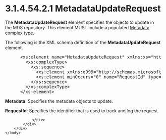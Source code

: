 <html dir="LTR" xmlns:mshelp="http://msdn.microsoft.com/mshelp" xmlns:ddue="http://ddue.schemas.microsoft.com/authoring/2003/5" xmlns:xlink="http://www.w3.org/1999/xlink" xmlns:tool="http://www.microsoft.com/tooltip">
    <head>
        <meta http-equiv="Content-Type" content="text/html; CHARSET=utf-8"></meta>
        <meta name="save" content="history"></meta>
        <title>3.1.4.54.2.1 MetadataUpdateRequest</title>
        <xml>
            <mshelp:toctitle title="3.1.4.54.2.1 MetadataUpdateRequest"></mshelp:toctitle>
            <mshelp:rltitle title="[MS-SSMDSWS-15]: MetadataUpdateRequest"></mshelp:rltitle>
            <mshelp:keyword index="A" term="3921bdf9-6737-4be2-a912-e642e6f89f1e"></mshelp:keyword>
            <mshelp:attr name="DCSext.ContentType" value="open specification"></mshelp:attr>
            <mshelp:attr name="AssetID" value="3921bdf9-6737-4be2-a912-e642e6f89f1e"></mshelp:attr>
            <mshelp:attr name="TopicType" value="kbRef"></mshelp:attr>
            <mshelp:attr name="DCSext.Title" value="[MS-SSMDSWS-15]: MetadataUpdateRequest" />
        </xml>
    </head>
    <body>
        <div id="header">
            <h1 class="heading">3.1.4.54.2.1 MetadataUpdateRequest</h1>
        </div>
        <div id="mainSection">
            <div id="mainBody">
                <div id="allHistory" class="saveHistory"></div>
                <div id="sectionSection0" class="section" name="collapseableSection">
                    

<p>The <b>MetadataUpdateRequest</b> element specifies the
objects to update in the MDS repository. This element MUST include a populated <a href="5c7b8c5e-8af0-4fba-9844-a138a9047217.htm">Metadata</a> complex type.</p>

<p>The following is the XML schema definition of the <b>MetadataUpdateRequest</b>
element.</p>

<dl>
<dd>
<div><pre> &lt;xs:element name=&quot;MetadataUpdateRequest&quot; xmlns:xs=&quot;http://www.w3.org/2001/XMLSchema&quot;&gt;
   &lt;xs:complexType&gt;
     &lt;xs:sequence&gt;
       &lt;xs:element xmlns:q999=&quot;http://schemas.microsoft.com/sqlserver/masterdataservices/2009/09&quot; minOccurs=&quot;0&quot; name=&quot;Metadata&quot; nillable=&quot;true&quot; type=&quot;q999:Metadata&quot; /&gt;
       &lt;xs:element minOccurs=&quot;0&quot; name=&quot;RequestId&quot; type=&quot;ser:guid&quot; /&gt;
     &lt;/xs:sequence&gt;
   &lt;/xs:complexType&gt;
 &lt;/xs:element&gt;
</pre></div>
</dd></dl>

<p><b>Metadata</b>: Specifies the metadata objects to update.</p>

<p><b>RequestId</b>: Specifies the identifier that is
used to track and log the request.</p>


                </div>
            </div>
        </div>
    </body>
</html>